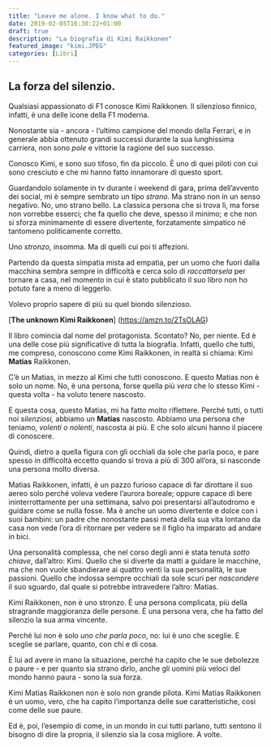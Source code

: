```yaml
---
title: "Leave me alone. I know what to do."
date: 2019-02-05T16:30:22+01:00
draft: true
description: "La biografia di Kimi Raikkonen"
featured_image: "kimi.JPEG"
categories: [Libri]
---
```



## La forza del silenzio. 
Qualsiasi appassionato di F1 conosce Kimi Raikkonen. Il silenzioso finnico, infatti, è una delle icone della F1 moderna. 

Nonostante sia - ancora - l’ultimo campione del mondo della Ferrari, e in generale abbia ottenuto grandi successi durante la sua lunghissima carriera, non sono _pole_ e vittorie la ragione del suo successo. 

Conosco Kimi, e sono suo tifoso, fin da piccolo. È uno di quei piloti con cui sono cresciuto e che mi hanno fatto innamorare di questo sport. 

Guardandolo solamente in tv durante i weekend di gara, prima dell’avvento dei social, mi è sempre sembrato un tipo _strano._ Ma strano non in un senso negativo. No, uno strano bello. La classica persona che si trova lì, ma forse non vorrebbe esserci; che fa quello che deve, spesso il minimo; e che non si sforza minimamente di essere divertente, forzatamente simpatico né tantomeno politicamente corretto. 

Uno _stronzo,_ insomma. Ma di quelli cui poi ti affezioni. 

Partendo da questa simpatia mista ad empatia, per un uomo che fuori dalla macchina sembra sempre in difficoltà e cerca solo di _raccattarsela_ per tornare a casa, nel momento in cui è stato pubblicato il suo libro non ho potuto fare a meno di leggerlo. 

Volevo proprio sapere di più su quel biondo silenzioso. 


[**The unknown Kimi Raikkonen**] (https://amzn.to/2TsOLAG) 

Il libro comincia dal nome del protagonista. Scontato? No, per niente. Ed è una delle cose più significative di tutta la biografia. 
Infatti, quello che tutti, me compreso, conoscono come Kimi Raikkonen, in realtà si chiama: Kimi **Matias** Raikkonen. 

C’è un Matias, in mezzo al Kimi che tutti conoscono. E questo Matias non è solo un nome. No, è una persona, forse quella più _vera_ che lo stesso Kimi - questa volta - ha voluto tenere nascosto. 

E questa cosa, questo Matias, mi ha fatto molto riflettere. Perché tutti, o tutti noi _silenziosi,_ abbiamo un **Matias** nascosto. Abbiamo una persona che teniamo, _volenti o nolenti_, nascosta ai più. E che solo alcuni hanno il piacere di conoscere. 

Quindi, dietro a quella figura con gli occhiali da sole che parla poco, e pare spesso in difficoltà eccetto quando si trova a più di 300 all’ora, si nasconde una persona molto diversa. 

Matias Raikkonen, infatti, è un pazzo furioso capace di far dirottare il suo aereo solo perché voleva vedere l’aurora boreale; oppure capace di bere ininterrottamente per una settimana, salvo poi presentarsi all’autodromo e guidare come se nulla fosse. Ma è anche un uomo divertente e dolce con i suoi bambini: un padre che nonostante passi metà della sua vita lontano da casa non vede l’ora di ritornare per vedere se il figlio ha imparato ad andare in bici. 

Una personalità complessa, che nel corso degli anni è stata tenuta _sotto chiave_, dall’altro: Kimi. Quello che si diverte da matti a guidare le macchine, ma che non vuole sbandierare ai quattro venti la sua personalità, le sue passioni.  Quello che indossa sempre occhiali da sole scuri per _nascondere_ il suo sguardo, dal quale si potrebbe intravedere l’altro: Matias. 

Kimi Raikkonen, non è uno stronzo. È una persona complicata, più della stragrande maggioranza delle persone. È una persona vera, che ha fatto del silenzio la sua arma vincente. 

Perché lui non è solo _uno che parla poco_, no: lui è uno che sceglie. E sceglie se parlare, quanto, con chi e di cosa. 

È lui ad avere in mano la situazione, perché ha capito che le sue debolezze o paure - e per quanto sia strano dirlo, anche gli uomini più veloci del mondo hanno paura - sono la sua forza. 

Kimi Matias Raikkonen non è solo non grande pilota. Kimi Matias Raikkonen è un uomo, vero, che ha capito l’importanza delle sue caratteristiche, così come delle sue paure. 

Ed è, poi, l’esempio di come, in un mondo in cui tutti parlano, tutti sentono il bisogno di dire la propria, il silenzio sia la cosa migliore. A volte. 